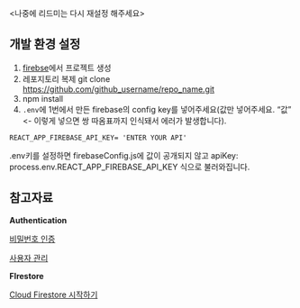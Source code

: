 <나중에 리드미는 다시 재설정 해주세요>

## 개발 환경 설정
1. [firebse](https://console.firebase.google.com/)에서 프로젝트 생성
2. 레포지토리 복제 git clone https://github.com/github_username/repo_name.git
3.  npm install
4. `.env`에 1번에서 만든 firebase의 config key를 넣어주세요(값만 넣어주세요. “값” <- 이렇게 넣으면 쌍 따옴표까지 인식돼서 에러가 발생합니다). 
```
REACT_APP_FIREBASE_API_KEY= 'ENTER YOUR API'
```

.env키를 설정하면 firebaseConfig.js에 값이 공개되지 않고 apiKey: process.env.REACT_APP_FIREBASE_API_KEY 식으로 불러와집니다.
## 참고자료
**Authentication**

[비밀번호 인증](https://firebase.google.com/docs/auth/web/password-auth)

[사용자 관리](https://firebase.google.com/docs/auth/web/manage-users)

**FIrestore**

[Cloud Firestore 시작하기](https://firebase.google.com/docs/firestore/quickstart?hl=ko)